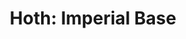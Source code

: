 ---
mission_id: imphoth
editorsChoice:
title: "Hoth: Imperial Base"
authors: 
    - "Benjamin J Hike"
date:
filename: "imphoth.zip"
description: "For some time now, we have been tracking Smuggler AND Imperial craft going in and out of the recently abandoned planet Hoth. These are mostly freighters and stock-light cruisers. We suspect a weapons trade between these two. We've supplied you with a older Imperial clearence code, and a cargo of energy packs, to pass yourself off as a smuggler. They won't be fooled for long, so MOVE it once you land."
heroImage: 
levelReplaced:	SECBASE
difficulty: no
bm:	no
fme: no
wax: no
three_do: no
voc: no
gmd: no
vue: no
lfd: no
base: "New level from scratch" 
editors: "Unknown"

---